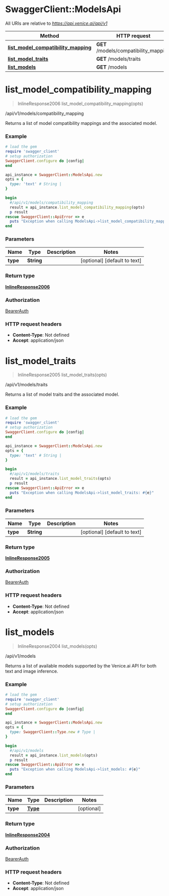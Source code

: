 # SwaggerClient::ModelsApi

All URIs are relative to *https://api.venice.ai/api/v1*

Method | HTTP request | Description
------------- | ------------- | -------------
[**list_model_compatibility_mapping**](ModelsApi.md#list_model_compatibility_mapping) | **GET** /models/compatibility_mapping | /api/v1/models/compatibility_mapping
[**list_model_traits**](ModelsApi.md#list_model_traits) | **GET** /models/traits | /api/v1/models/traits
[**list_models**](ModelsApi.md#list_models) | **GET** /models | /api/v1/models

# **list_model_compatibility_mapping**
> InlineResponse2006 list_model_compatibility_mapping(opts)

/api/v1/models/compatibility_mapping

Returns a list of model compatibility mappings and the associated model.

### Example
```ruby
# load the gem
require 'swagger_client'
# setup authorization
SwaggerClient.configure do |config|
end

api_instance = SwaggerClient::ModelsApi.new
opts = { 
  type: 'text' # String | 
}

begin
  #/api/v1/models/compatibility_mapping
  result = api_instance.list_model_compatibility_mapping(opts)
  p result
rescue SwaggerClient::ApiError => e
  puts "Exception when calling ModelsApi->list_model_compatibility_mapping: #{e}"
end
```

### Parameters

Name | Type | Description  | Notes
------------- | ------------- | ------------- | -------------
 **type** | **String**|  | [optional] [default to text]

### Return type

[**InlineResponse2006**](InlineResponse2006.md)

### Authorization

[BearerAuth](../README.md#BearerAuth)

### HTTP request headers

 - **Content-Type**: Not defined
 - **Accept**: application/json



# **list_model_traits**
> InlineResponse2005 list_model_traits(opts)

/api/v1/models/traits

Returns a list of model traits and the associated model.

### Example
```ruby
# load the gem
require 'swagger_client'
# setup authorization
SwaggerClient.configure do |config|
end

api_instance = SwaggerClient::ModelsApi.new
opts = { 
  type: 'text' # String | 
}

begin
  #/api/v1/models/traits
  result = api_instance.list_model_traits(opts)
  p result
rescue SwaggerClient::ApiError => e
  puts "Exception when calling ModelsApi->list_model_traits: #{e}"
end
```

### Parameters

Name | Type | Description  | Notes
------------- | ------------- | ------------- | -------------
 **type** | **String**|  | [optional] [default to text]

### Return type

[**InlineResponse2005**](InlineResponse2005.md)

### Authorization

[BearerAuth](../README.md#BearerAuth)

### HTTP request headers

 - **Content-Type**: Not defined
 - **Accept**: application/json



# **list_models**
> InlineResponse2004 list_models(opts)

/api/v1/models

Returns a list of available models supported by the Venice.ai API for both text and image inference.

### Example
```ruby
# load the gem
require 'swagger_client'
# setup authorization
SwaggerClient.configure do |config|
end

api_instance = SwaggerClient::ModelsApi.new
opts = { 
  type: SwaggerClient::Type.new # Type | 
}

begin
  #/api/v1/models
  result = api_instance.list_models(opts)
  p result
rescue SwaggerClient::ApiError => e
  puts "Exception when calling ModelsApi->list_models: #{e}"
end
```

### Parameters

Name | Type | Description  | Notes
------------- | ------------- | ------------- | -------------
 **type** | [**Type**](.md)|  | [optional] 

### Return type

[**InlineResponse2004**](InlineResponse2004.md)

### Authorization

[BearerAuth](../README.md#BearerAuth)

### HTTP request headers

 - **Content-Type**: Not defined
 - **Accept**: application/json



